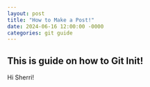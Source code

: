 ```yaml
---
layout: post
title: "How to Make a Post!"
date: 2024-06-16 12:00:00 -0000
categories: git guide 
---
```

## This is guide on how to Git Init!
Hi Sherri!